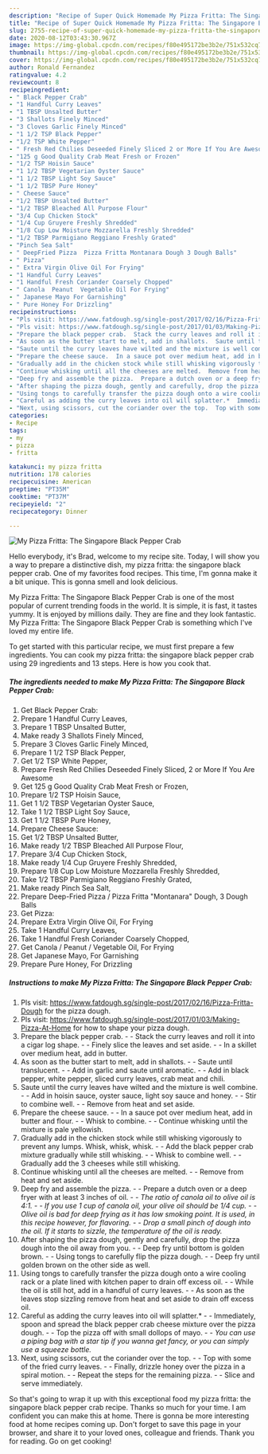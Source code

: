 ```yaml
---
description: "Recipe of Super Quick Homemade My Pizza Fritta: The Singapore Black Pepper Crab"
title: "Recipe of Super Quick Homemade My Pizza Fritta: The Singapore Black Pepper Crab"
slug: 2755-recipe-of-super-quick-homemade-my-pizza-fritta-the-singapore-black-pepper-crab
date: 2020-08-12T03:43:30.967Z
image: https://img-global.cpcdn.com/recipes/f80e495172be3b2e/751x532cq70/my-pizza-fritta-the-singapore-black-pepper-crab-recipe-main-photo.jpg
thumbnail: https://img-global.cpcdn.com/recipes/f80e495172be3b2e/751x532cq70/my-pizza-fritta-the-singapore-black-pepper-crab-recipe-main-photo.jpg
cover: https://img-global.cpcdn.com/recipes/f80e495172be3b2e/751x532cq70/my-pizza-fritta-the-singapore-black-pepper-crab-recipe-main-photo.jpg
author: Ronald Fernandez
ratingvalue: 4.2
reviewcount: 8
recipeingredient:
- " Black Pepper Crab"
- "1 Handful Curry Leaves"
- "1 TBSP Unsalted Butter"
- "3 Shallots Finely Minced"
- "3 Cloves Garlic Finely Minced"
- "1 1/2 TSP Black Pepper"
- "1/2 TSP White Pepper"
- " Fresh Red Chilies Deseeded Finely Sliced 2 or More If You Are Awesome"
- "125 g Good Quality Crab Meat Fresh or Frozen"
- "1/2 TSP Hoisin Sauce"
- "1 1/2 TBSP Vegetarian Oyster Sauce"
- "1 1/2 TBSP Light Soy Sauce"
- "1 1/2 TBSP Pure Honey"
- " Cheese Sauce"
- "1/2 TBSP Unsalted Butter"
- "1/2 TBSP Bleached All Purpose Flour"
- "3/4 Cup Chicken Stock"
- "1/4 Cup Gruyere Freshly Shredded"
- "1/8 Cup Low Moisture Mozzarella Freshly Shredded"
- "1/2 TBSP Parmigiano Reggiano Freshly Grated"
- "Pinch Sea Salt"
- " DeepFried Pizza  Pizza Fritta Montanara Dough 3 Dough Balls"
- " Pizza"
- " Extra Virgin Olive Oil For Frying"
- "1 Handful Curry Leaves"
- "1 Handful Fresh Coriander Coarsely Chopped"
- " Canola  Peanut  Vegetable Oil For Frying"
- " Japanese Mayo For Garnishing"
- " Pure Honey For Drizzling"
recipeinstructions:
- "Pls visit: https://www.fatdough.sg/single-post/2017/02/16/Pizza-Fritta-Dough for the pizza dough."
- "Pls visit: https://www.fatdough.sg/single-post/2017/01/03/Making-Pizza-At-Home for how to shape your pizza dough."
- "Prepare the black pepper crab.  Stack the curry leaves and roll it into a cigar log shape.  Finely slice the leaves and set aside.  In a skillet over medium heat, add in butter."
- "As soon as the butter start to melt, add in shallots.  Saute until translucent.  Add in garlic and saute until aromatic.  Add in black pepper, white pepper, sliced curry leaves, crab meat and chili."
- "Saute until the curry leaves have wilted and the mixture is well combine.  Add in hoisin sauce, oyster sauce, light soy sauce and honey.  Stir to combine well.  Remove from heat and set aside."
- "Prepare the cheese sauce.  In a sauce pot over medium heat, add in butter and flour.  Whisk to combine.  Continue whisking until the mixture is pale yellowish."
- "Gradually add in the chicken stock while still whisking vigorously to prevent any lumps. Whisk, whisk, whisk.  Add the black pepper crab mixture gradually while still whisking.  Whisk to combine well.  Gradually add the 3 cheeses while still whisking."
- "Continue whisking until all the cheeses are melted.  Remove from heat and set aside."
- "Deep fry and assemble the pizza.  Prepare a dutch oven or a deep fryer with at least 3 inches of oil.  *The ratio of canola oil to olive oil is 4:1.*  *If you use 1 cup of canola oil, your olive oil should be 1/4 cup.*  *Olive oil is bad for deep frying as it has low smoking point. It is used, in this recipe however, for flavoring.*  *Drop a small pinch of dough into the oil. If it starts to sizzle, the temperature of the oil is ready.*"
- "After shaping the pizza dough, gently and carefully, drop the pizza dough into the oil away from you.  Deep fry until bottom is golden brown.  Using tongs to carefully flip the pizza dough.  Deep fry until golden brown on the other side as well."
- "Using tongs to carefully transfer the pizza dough onto a wire cooling rack or a plate lined with kitchen paper to drain off excess oil.  While the oil is still hot, add in a handful of curry leaves.  As soon as the leaves stop sizzling remove from heat and set aside to drain off excess oil."
- "Careful as adding the curry leaves into oil will splatter.*  Immediately, spoon and spread the black pepper crab cheese mixture over the pizza dough.  Top the pizza off with small dollops of mayo.  *You can use a piping bag with a star tip if you wanna get fancy, or you can simply use a squeeze bottle.*"
- "Next, using scissors, cut the coriander over the top.  Top with some of the fried curry leaves.  Finally, drizzle honey over the pizza in a spiral motion.  Repeat the steps for the remaining pizza.  Slice and serve immediately."
categories:
- Recipe
tags:
- my
- pizza
- fritta

katakunci: my pizza fritta 
nutrition: 178 calories
recipecuisine: American
preptime: "PT35M"
cooktime: "PT37M"
recipeyield: "2"
recipecategory: Dinner

---
```



![My Pizza Fritta: The Singapore Black Pepper Crab](https://img-global.cpcdn.com/recipes/f80e495172be3b2e/751x532cq70/my-pizza-fritta-the-singapore-black-pepper-crab-recipe-main-photo.jpg)

Hello everybody, it's Brad, welcome to my recipe site. Today, I will show you a way to prepare a distinctive dish, my pizza fritta: the singapore black pepper crab. One of my favorites food recipes. This time, I'm gonna make it a bit unique. This is gonna smell and look delicious.

My Pizza Fritta: The Singapore Black Pepper Crab is one of the most popular of current trending foods in the world. It is simple, it is fast, it tastes yummy. It is enjoyed by millions daily. They are fine and they look fantastic. My Pizza Fritta: The Singapore Black Pepper Crab is something which I've loved my entire life.




To get started with this particular recipe, we must first prepare a few ingredients. You can cook my pizza fritta: the singapore black pepper crab using 29 ingredients and 13 steps. Here is how you cook that.

<!--inarticleads1-->

##### The ingredients needed to make My Pizza Fritta: The Singapore Black Pepper Crab:

1. Get  Black Pepper Crab:
1. Prepare 1 Handful Curry Leaves,
1. Prepare 1 TBSP Unsalted Butter,
1. Make ready 3 Shallots Finely Minced,
1. Prepare 3 Cloves Garlic Finely Minced,
1. Prepare 1 1/2 TSP Black Pepper,
1. Get 1/2 TSP White Pepper,
1. Prepare  Fresh Red Chilies Deseeded Finely Sliced, 2 or More If You Are Awesome
1. Get 125 g Good Quality Crab Meat Fresh or Frozen,
1. Prepare 1/2 TSP Hoisin Sauce,
1. Get 1 1/2 TBSP Vegetarian Oyster Sauce,
1. Take 1 1/2 TBSP Light Soy Sauce,
1. Get 1 1/2 TBSP Pure Honey,
1. Prepare  Cheese Sauce:
1. Get 1/2 TBSP Unsalted Butter,
1. Make ready 1/2 TBSP Bleached All Purpose Flour,
1. Prepare 3/4 Cup Chicken Stock,
1. Make ready 1/4 Cup Gruyere Freshly Shredded,
1. Prepare 1/8 Cup Low Moisture Mozzarella Freshly Shredded,
1. Take 1/2 TBSP Parmigiano Reggiano Freshly Grated,
1. Make ready Pinch Sea Salt,
1. Prepare  Deep-Fried Pizza / Pizza Fritta &#34;Montanara&#34; Dough, 3 Dough Balls
1. Get  Pizza:
1. Prepare  Extra Virgin Olive Oil, For Frying
1. Take 1 Handful Curry Leaves,
1. Take 1 Handful Fresh Coriander Coarsely Chopped,
1. Get  Canola / Peanut / Vegetable Oil, For Frying
1. Get  Japanese Mayo, For Garnishing
1. Prepare  Pure Honey, For Drizzling




<!--inarticleads2-->

##### Instructions to make My Pizza Fritta: The Singapore Black Pepper Crab:

1. Pls visit: https://www.fatdough.sg/single-post/2017/02/16/Pizza-Fritta-Dough for the pizza dough.
1. Pls visit: https://www.fatdough.sg/single-post/2017/01/03/Making-Pizza-At-Home for how to shape your pizza dough.
1. Prepare the black pepper crab. -  - Stack the curry leaves and roll it into a cigar log shape. -  - Finely slice the leaves and set aside. -  - In a skillet over medium heat, add in butter.
1. As soon as the butter start to melt, add in shallots. -  - Saute until translucent. -  - Add in garlic and saute until aromatic. -  - Add in black pepper, white pepper, sliced curry leaves, crab meat and chili.
1. Saute until the curry leaves have wilted and the mixture is well combine. -  - Add in hoisin sauce, oyster sauce, light soy sauce and honey. -  - Stir to combine well. -  - Remove from heat and set aside.
1. Prepare the cheese sauce. -  - In a sauce pot over medium heat, add in butter and flour. -  - Whisk to combine. -  - Continue whisking until the mixture is pale yellowish.
1. Gradually add in the chicken stock while still whisking vigorously to prevent any lumps. Whisk, whisk, whisk. -  - Add the black pepper crab mixture gradually while still whisking. -  - Whisk to combine well. -  - Gradually add the 3 cheeses while still whisking.
1. Continue whisking until all the cheeses are melted. -  - Remove from heat and set aside.
1. Deep fry and assemble the pizza. -  - Prepare a dutch oven or a deep fryer with at least 3 inches of oil. -  - *The ratio of canola oil to olive oil is 4:1.* -  - *If you use 1 cup of canola oil, your olive oil should be 1/4 cup.* -  - *Olive oil is bad for deep frying as it has low smoking point. It is used, in this recipe however, for flavoring.* -  - *Drop a small pinch of dough into the oil. If it starts to sizzle, the temperature of the oil is ready.*
1. After shaping the pizza dough, gently and carefully, drop the pizza dough into the oil away from you. -  - Deep fry until bottom is golden brown. -  - Using tongs to carefully flip the pizza dough. -  - Deep fry until golden brown on the other side as well.
1. Using tongs to carefully transfer the pizza dough onto a wire cooling rack or a plate lined with kitchen paper to drain off excess oil. -  - While the oil is still hot, add in a handful of curry leaves. -  - As soon as the leaves stop sizzling remove from heat and set aside to drain off excess oil.
1. Careful as adding the curry leaves into oil will splatter.* -  - Immediately, spoon and spread the black pepper crab cheese mixture over the pizza dough. -  - Top the pizza off with small dollops of mayo. -  - *You can use a piping bag with a star tip if you wanna get fancy, or you can simply use a squeeze bottle.*
1. Next, using scissors, cut the coriander over the top. -  - Top with some of the fried curry leaves. -  - Finally, drizzle honey over the pizza in a spiral motion. -  - Repeat the steps for the remaining pizza. -  - Slice and serve immediately.




So that's going to wrap it up with this exceptional food my pizza fritta: the singapore black pepper crab recipe. Thanks so much for your time. I am confident you can make this at home. There is gonna be more interesting food at home recipes coming up. Don't forget to save this page in your browser, and share it to your loved ones, colleague and friends. Thank you for reading. Go on get cooking!

